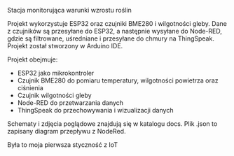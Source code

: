 Stacja monitorująca warunki wzrostu roślin

Projekt wykorzystuje ESP32 oraz czujniki BME280 i wilgotności gleby.
Dane z czujników są przesyłane do ESP32, a następnie wysyłane do Node-RED, gdzie są filtrowane, uśredniane i przesyłane do chmury na ThingSpeak.
Projekt został stworzony w Arduino IDE.

Projekt obejmuje:
- ESP32 jako mikrokontroler
- Czujnik BME280 do pomiaru temperatury, wilgotności powietrza oraz ciśnienia
- Czujnik wilgotności gleby
- Node-RED do przetwarzania danych
- ThingSpeak do przechowywania i wizualizacji danych

Schematy i zdjęcia poglądowe znajdują się w katalogu docs. Plik .json to zapisany diagram przepływu z NodeRed.

Była to moja pierwsza styczność z IoT
